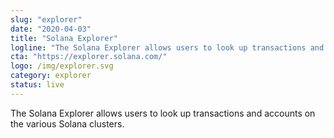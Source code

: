 ```yaml
---
slug: "explorer"
date: "2020-04-03"
title: "Solana Explorer"
logline: "The Solana Explorer allows users to look up transactions and accounts on the various Solana clusters."
cta: "https://explorer.solana.com/"
logo: /img/explorer.svg
category: explorer
status: live
---
```


The Solana Explorer allows users to look up transactions and accounts on the various Solana clusters.
